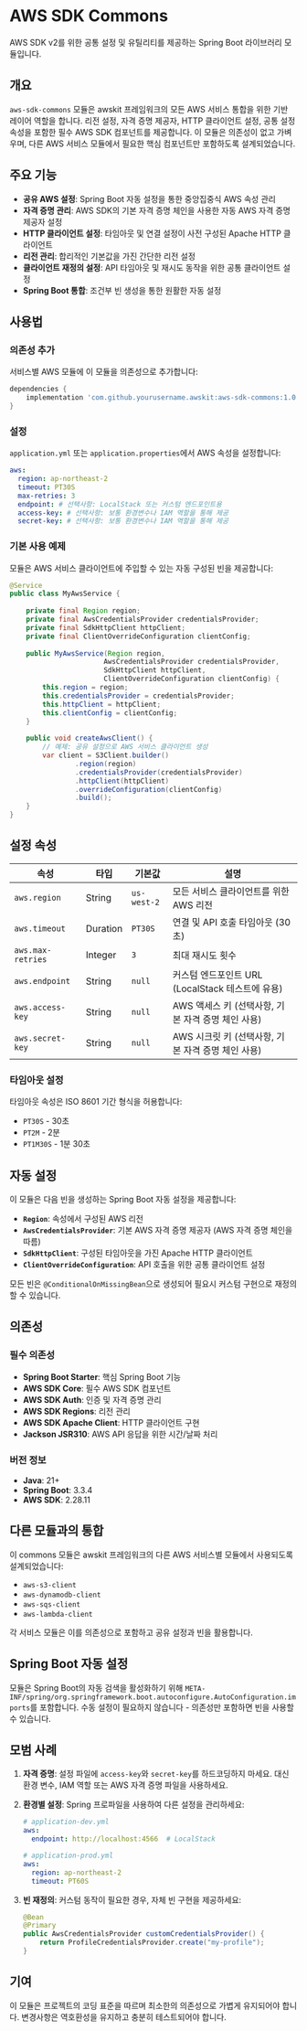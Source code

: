 # AWS SDK Commons

AWS SDK v2를 위한 공통 설정 및 유틸리티를 제공하는 Spring Boot 라이브러리 모듈입니다.

## 개요

`aws-sdk-commons` 모듈은 awskit 프레임워크의 모든 AWS 서비스 통합을 위한 기반 레이어 역할을 합니다. 리전 설정, 자격 증명 제공자, HTTP 클라이언트 설정, 공통 설정 속성을 포함한 필수 AWS SDK 컴포넌트를 제공합니다. 이 모듈은 의존성이 없고 가벼우며, 다른 AWS 서비스 모듈에서 필요한 핵심 컴포넌트만 포함하도록 설계되었습니다.

## 주요 기능

- **공유 AWS 설정**: Spring Boot 자동 설정을 통한 중앙집중식 AWS 속성 관리
- **자격 증명 관리**: AWS SDK의 기본 자격 증명 체인을 사용한 자동 AWS 자격 증명 제공자 설정
- **HTTP 클라이언트 설정**: 타임아웃 및 연결 설정이 사전 구성된 Apache HTTP 클라이언트
- **리전 관리**: 합리적인 기본값을 가진 간단한 리전 설정
- **클라이언트 재정의 설정**: API 타임아웃 및 재시도 동작을 위한 공통 클라이언트 설정
- **Spring Boot 통합**: 조건부 빈 생성을 통한 원활한 자동 설정

## 사용법

### 의존성 추가

서비스별 AWS 모듈에 이 모듈을 의존성으로 추가합니다:

```gradle
dependencies {
    implementation 'com.github.yourusername.awskit:aws-sdk-commons:1.0.0'
}
```

### 설정

`application.yml` 또는 `application.properties`에서 AWS 속성을 설정합니다:

```yaml
aws:
  region: ap-northeast-2
  timeout: PT30S
  max-retries: 3
  endpoint: # 선택사항: LocalStack 또는 커스텀 엔드포인트용
  access-key: # 선택사항: 보통 환경변수나 IAM 역할을 통해 제공
  secret-key: # 선택사항: 보통 환경변수나 IAM 역할을 통해 제공
```

### 기본 사용 예제

모듈은 AWS 서비스 클라이언트에 주입할 수 있는 자동 구성된 빈을 제공합니다:

```java
@Service
public class MyAwsService {
    
    private final Region region;
    private final AwsCredentialsProvider credentialsProvider;
    private final SdkHttpClient httpClient;
    private final ClientOverrideConfiguration clientConfig;
    
    public MyAwsService(Region region, 
                       AwsCredentialsProvider credentialsProvider,
                       SdkHttpClient httpClient,
                       ClientOverrideConfiguration clientConfig) {
        this.region = region;
        this.credentialsProvider = credentialsProvider;
        this.httpClient = httpClient;
        this.clientConfig = clientConfig;
    }
    
    public void createAwsClient() {
        // 예제: 공유 설정으로 AWS 서비스 클라이언트 생성
        var client = S3Client.builder()
                .region(region)
                .credentialsProvider(credentialsProvider)
                .httpClient(httpClient)
                .overrideConfiguration(clientConfig)
                .build();
    }
}
```

## 설정 속성

| 속성 | 타입 | 기본값 | 설명 |
|----------|------|---------|-------------|
| `aws.region` | String | `us-west-2` | 모든 서비스 클라이언트를 위한 AWS 리전 |
| `aws.timeout` | Duration | `PT30S` | 연결 및 API 호출 타임아웃 (30초) |
| `aws.max-retries` | Integer | `3` | 최대 재시도 횟수 |
| `aws.endpoint` | String | `null` | 커스텀 엔드포인트 URL (LocalStack 테스트에 유용) |
| `aws.access-key` | String | `null` | AWS 액세스 키 (선택사항, 기본 자격 증명 체인 사용) |
| `aws.secret-key` | String | `null` | AWS 시크릿 키 (선택사항, 기본 자격 증명 체인 사용) |

### 타임아웃 설정

타임아웃 속성은 ISO 8601 기간 형식을 허용합니다:
- `PT30S` - 30초
- `PT2M` - 2분  
- `PT1M30S` - 1분 30초

## 자동 설정

이 모듈은 다음 빈을 생성하는 Spring Boot 자동 설정을 제공합니다:

- **`Region`**: 속성에서 구성된 AWS 리전
- **`AwsCredentialsProvider`**: 기본 AWS 자격 증명 제공자 (AWS 자격 증명 체인을 따름)
- **`SdkHttpClient`**: 구성된 타임아웃을 가진 Apache HTTP 클라이언트
- **`ClientOverrideConfiguration`**: API 호출을 위한 공통 클라이언트 설정

모든 빈은 `@ConditionalOnMissingBean`으로 생성되어 필요시 커스텀 구현으로 재정의할 수 있습니다.

## 의존성

### 필수 의존성

- **Spring Boot Starter**: 핵심 Spring Boot 기능
- **AWS SDK Core**: 필수 AWS SDK 컴포넌트
- **AWS SDK Auth**: 인증 및 자격 증명 관리
- **AWS SDK Regions**: 리전 관리
- **AWS SDK Apache Client**: HTTP 클라이언트 구현
- **Jackson JSR310**: AWS API 응답을 위한 시간/날짜 처리

### 버전 정보

- **Java**: 21+
- **Spring Boot**: 3.3.4
- **AWS SDK**: 2.28.11

## 다른 모듈과의 통합

이 commons 모듈은 awskit 프레임워크의 다른 AWS 서비스별 모듈에서 사용되도록 설계되었습니다:

- `aws-s3-client`
- `aws-dynamodb-client`
- `aws-sqs-client`
- `aws-lambda-client`

각 서비스 모듈은 이를 의존성으로 포함하고 공유 설정과 빈을 활용합니다.

## Spring Boot 자동 설정

모듈은 Spring Boot의 자동 검색을 활성화하기 위해 `META-INF/spring/org.springframework.boot.autoconfigure.AutoConfiguration.imports`를 포함합니다. 수동 설정이 필요하지 않습니다 - 의존성만 포함하면 빈을 사용할 수 있습니다.

## 모범 사례

1. **자격 증명**: 설정 파일에 `access-key`와 `secret-key`를 하드코딩하지 마세요. 대신 환경 변수, IAM 역할 또는 AWS 자격 증명 파일을 사용하세요.

2. **환경별 설정**: Spring 프로파일을 사용하여 다른 설정을 관리하세요:
   ```yaml
   # application-dev.yml
   aws:
     endpoint: http://localhost:4566  # LocalStack
   
   # application-prod.yml  
   aws:
     region: ap-northeast-2
     timeout: PT60S
   ```

3. **빈 재정의**: 커스텀 동작이 필요한 경우, 자체 빈 구현을 제공하세요:
   ```java
   @Bean
   @Primary
   public AwsCredentialsProvider customCredentialsProvider() {
       return ProfileCredentialsProvider.create("my-profile");
   }
   ```

## 기여

이 모듈은 프로젝트의 코딩 표준을 따르며 최소한의 의존성으로 가볍게 유지되어야 합니다. 변경사항은 역호환성을 유지하고 충분히 테스트되어야 합니다.